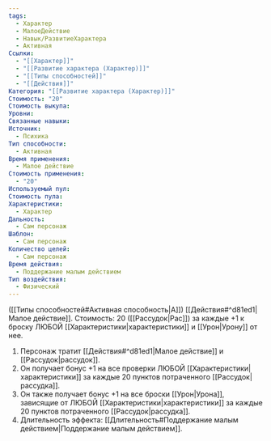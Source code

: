 ```yaml
---
tags:
  - Характер
  - МалоеДействие
  - Навык/РазвитиеХарактера
  - Активная
Ссылки:
  - "[[Характер]]"
  - "[[Развитие характера (Характер)]]"
  - "[[Типы способностей]]"
  - "[[Действия]]"
Категория: "[[Развитие характера (Характер)]]"
Стоимость: "20"
Стоимость выкупа: 
Уровни: 
Связанные навыки: 
Источник:
  - Психика
Тип способности:
  - Активная
Время применения:
  - Малое действие
Стоимость применения:
  - "20"
Используемый пул: 
Стоимость пула: 
Характеристики:
  - Характер
Дальность:
  - Сам персонаж
Шаблон:
  - Сам персонаж
Количество целей:
  - Сам персонаж
Время действия:
  - Поддержание малым действием
Тип воздействия:
  - Физический
---
```

([[Типы способностей#Активная способность|А]]) [[Действия#^d81ed1|Малое действие]]. Стоимость: 20 ([[Рассудок|Рас]]) за каждые +1 к броску ЛЮБОЙ [[Характеристики|характеристики]] и [[Урон|Урону]] от нее. 

1. Персонаж тратит [[Действия#^d81ed1|Малое действие]] и [[Рассудок|рассудок]].
2. Он получает бонус +1 на все проверки ЛЮБОЙ [[Характеристики|характеристики]] за каждые 20 пунктов потраченного [[Рассудок|рассудка]]. 
3. Он также получает бонус +1 на все броски [[Урон|Урона]], зависящие от ЛЮБОЙ [[Характеристики|характеристики]] за каждые 20 пунктов потраченного [[Рассудок|рассудка]].
4. Длительность эффекта: [[Длительность#Поддержание малым действием|Поддержание малым действием]].
